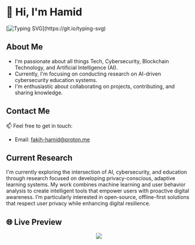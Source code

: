 # 👋 Hi, I'm Hamid

[![Typing SVG](https://readme-typing-svg.demolab.com?font=Fira+Code&size=22&pause=3000&duration=8000&color=F73F3F&width=1000&repeat=false&lines=Welcome+to+my+GitHub+profile,+where+I+showcase+my+journey+and+passion.)](https://git.io/typing-svg)



## About Me

- I'm passionate about all things Tech, Cybersecurity, Blockchain Technology, and Artificial Intelligence (AI).
- Currently, I'm focusing on conducting research on AI-driven cybersecurity education systems.
- I'm enthusiastic about collaborating on projects, contributing, and sharing knowledge.

## Contact Me

📫 Feel free to get in touch:
- Email: fakih-hamid@proton.me

## Current Research

I'm currently exploring the intersection of AI, cybersecurity, and education through research focused on developing privacy-conscious, adaptive learning systems. My work combines machine learning and user behavior analysis to create intelligent tools that empower users with proactive digital awareness. I’m particularly interested in open-source, offline-first solutions that respect user privacy while enhancing digital resilience.

## 🌐 Live Preview

<p align="center">
  <a href="https://fakih-hamid.github.io" target="_blank">
    <img src="https://img.shields.io/badge/🌐%20View%20Live%20Portfolio-Click%20Here-orange?style=for-the-badge&logo=github" />
  </a>
</p>
